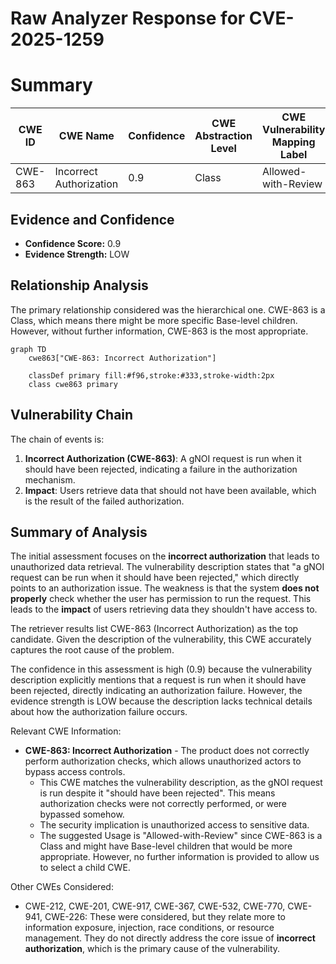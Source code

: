 # Raw Analyzer Response for CVE-2025-1259

# Summary
| CWE ID | CWE Name | Confidence | CWE Abstraction Level | CWE Vulnerability Mapping Label | CWE-Vulnerability Mapping Notes |
|---|---|---|---|---|---|
| CWE-863 | Incorrect Authorization | 0.9 | Class | Allowed-with-Review | Primary CWE |

## Evidence and Confidence

*   **Confidence Score:** 0.9
*   **Evidence Strength:** LOW

## Relationship Analysis
The primary relationship considered was the hierarchical one. CWE-863 is a Class, which means there might be more specific Base-level children. However, without further information, CWE-863 is the most appropriate.

```mermaid
graph TD
    cwe863["CWE-863: Incorrect Authorization"]
    
    classDef primary fill:#f96,stroke:#333,stroke-width:2px
    class cwe863 primary
```

## Vulnerability Chain
The chain of events is:
1.  **Incorrect Authorization (CWE-863)**: A gNOI request is run when it should have been rejected, indicating a failure in the authorization mechanism.
2.  **Impact**: Users retrieve data that should not have been available, which is the result of the failed authorization.

## Summary of Analysis
The initial assessment focuses on the **incorrect authorization** that leads to unauthorized data retrieval. The vulnerability description states that "a gNOI request can be run when it should have been rejected," which directly points to an authorization issue. The weakness is that the system **does not properly** check whether the user has permission to run the request. This leads to the **impact** of users retrieving data they shouldn't have access to.

The retriever results list CWE-863 (Incorrect Authorization) as the top candidate. Given the description of the vulnerability, this CWE accurately captures the root cause of the problem.

The confidence in this assessment is high (0.9) because the vulnerability description explicitly mentions that a request is run when it should have been rejected, directly indicating an authorization failure. However, the evidence strength is LOW because the description lacks technical details about how the authorization failure occurs.

Relevant CWE Information:
*   **CWE-863: Incorrect Authorization** - The product does not correctly perform authorization checks, which allows unauthorized actors to bypass access controls.
    *   This CWE matches the vulnerability description, as the gNOI request is run despite it "should have been rejected". This means authorization checks were not correctly performed, or were bypassed somehow.
    *   The security implication is unauthorized access to sensitive data.
    *   The suggested Usage is "Allowed-with-Review" since CWE-863 is a Class and might have Base-level children that would be more appropriate. However, no further information is provided to allow us to select a child CWE.

Other CWEs Considered:
*   CWE-212, CWE-201, CWE-917, CWE-367, CWE-532, CWE-770, CWE-941, CWE-226: These were considered, but they relate more to information exposure, injection, race conditions, or resource management. They do not directly address the core issue of **incorrect authorization**, which is the primary cause of the vulnerability.
